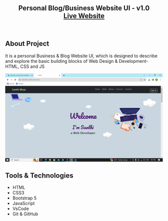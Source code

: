 <h2 align="center">
Personal Blog/Business Website UI - v1.0<br/>
  <a href="https://santhipriyabitta.github.io/personal-blog-ui/" target="_blank">Live Website</a>

</h2>

<br/>

## About Project

It is a personal Business & Blog Website UI, which is designed to describe and explore the basic building blocks of Web Design & Development- HTML, CSS and JS
<br/>


![blog Homepage](image.png)

## Tools & Technologies

- HTML
- CSS3
- Bootstrap 5
- JavaScript
- VsCode
- Git & GitHub
